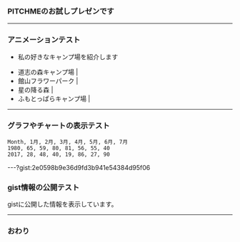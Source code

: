 ### PITCHMEのお試しプレゼンです


---

### アニメーションテスト
* 私の好きなキャンプ場を紹介します

- 道志の森キャンプ場 |
- 館山フラワーパーク |
- 星の降る森 |
- ふもとっぱらキャンプ場 |

---

### グラフやチャートの表示テスト

<canvas data-chart="radar">


    Month, 1月, 2月, 3月, 4月, 5月, 6月, 7月
    1980, 65, 59, 80, 81, 56, 55, 40
    2017, 28, 48, 40, 19, 86, 27, 90


</canvas>

---?gist:2e0598b9e36d9fd3b941e54384d95f06
### gist情報の公開テスト

gistに公開した情報を表示しています。


---

### おわり
